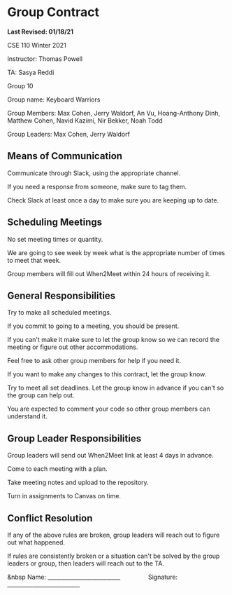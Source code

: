 # Group Contract
**Last Revised: 01/18/21**

CSE 110 Winter 2021 

Instructor: Thomas Powell

TA: Sasya Reddi

Group 10

Group name: Keyboard Warriors

Group Members: Max Cohen, Jerry Waldorf, An Vu, Hoang-Anthony Dinh, Matthew Cohen, Navid Kazimi, Nir Bekker, Noah Todd

Group Leaders: Max Cohen, Jerry Waldorf

## Means of Communication ##

Communicate through Slack, using the appropriate channel.

If you need a response from someone, make sure to tag them.

Check Slack at least once a day to make sure you are keeping up to date.

## Scheduling Meetings ##

No set meeting times or quantity. 

We are going to see week by week what is the appropriate number of times to meet that week.

Group members will fill out When2Meet within 24 hours of receiving it.

## General Responsibilities ##

Try to make all scheduled meetings. 

If you commit to going to a meeting, you should be present. 

If you can't make it make sure to let the group know so we can record the meeting or figure out other accommodations.

Feel free to ask other group members for help if you need it.

If you want to make any changes to this contract, let the group know.

Try to meet all set deadlines. Let the group know in advance if you can't so the group can help out.

You are expected to comment your code so other group members can understand it. 

## Group Leader Responsibilities ##

Group leaders will send out When2Meet link at least 4 days in advance.

Come to each meeting with a plan. 

Take meeting notes and upload to the repository.

Turn in assignments to Canvas on time. 

## Conflict Resolution ##

If any of the above rules are broken, group leaders will reach out to figure out what happened.

If rules are consistently broken or a situation can't be solved by the group leaders or group, then leaders will reach out to the TA.

&nbsp
Name: __________________________ &emsp;&emsp;&emsp;&emsp; Signature: __________________________

